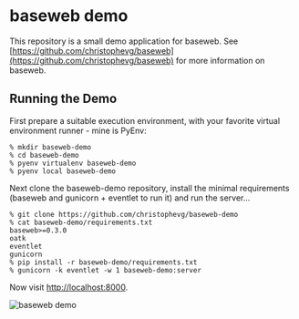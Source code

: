 # baseweb demo

This repository is a small demo application for baseweb. See [https://github.com/christophevg/baseweb](https://github.com/christophevg/baseweb)  for more information on baseweb.

## Running the Demo

First prepare a suitable execution environment, with your favorite virtual environment runner - mine is PyEnv:

```console
% mkdir baseweb-demo
% cd baseweb-demo
% pyenv virtualenv baseweb-demo
% pyenv local baseweb-demo
```

Next clone the baseweb-demo repository, install the minimal requirements (baseweb and gunicorn + eventlet to run it) and run the server...

```console
% git clone https://github.com/christophevg/baseweb-demo
% cat baseweb-demo/requirements.txt 
baseweb>=0.3.0
oatk
eventlet
gunicorn
% pip install -r baseweb-demo/requirements.txt
% gunicorn -k eventlet -w 1 baseweb-demo:server
```

Now visit [http://localhost:8000](http://localhost:8000).

![baseweb demo](baseweb-server.png)
